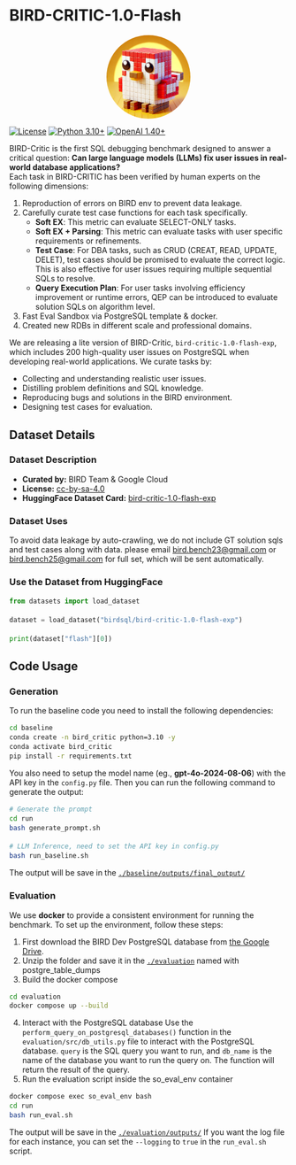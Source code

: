 # BIRD-CRITIC-1.0-Flash

<p align="center">
  <img src="materials/red_bird_single.webp" 
       style="width: 30%; min-width: 100px; display: block; margin: auto; border-radius: 50%; overflow: hidden;">
</p>



[![License](https://img.shields.io/badge/License-CC%20By%20NC%204.0-orange.svg)](https://creativecommons.org/licenses/by-nc/4.0/)
[![Python 3.10+](https://img.shields.io/badge/Python-3.10+-teal.svg)](https://www.python.org/downloads/release/python-310/)
[![OpenAI 1.40+](https://img.shields.io/badge/OpenAI-1.40+-beige.svg)](https://pypi.org/project/openai/)



BIRD-Critic is the first SQL debugging benchmark designed to answer a critical question:
**Can large language models (LLMs) fix user issues in real-world database applications?** \
Each task in BIRD-CRITIC has been verified by human experts on the following dimensions:
1) Reproduction of errors on BIRD env to prevent data leakage.
2) Carefully curate test case functions for each task specifically. 
   - **Soft EX**: This metric can evaluate SELECT-ONLY tasks.
   - **Soft EX + Parsing**: This metric can evaluate tasks with user specific requirements or refinements.
   - **Test Case**: For DBA tasks, such as CRUD (CREAT, READ, UPDATE, DELET), test cases should be promised to evaluate the correct logic. This is also effective for user issues requiring multiple sequential SQLs to resolve. 
   - **Query Execution Plan**: For user tasks involving efficiency improvement or runtime errors, QEP can be introduced to evaluate solution SQLs on algorithm level.
4) Fast Eval Sandbox via PostgreSQL template & docker.
5) Created new RDBs in different scale and professional domains.

We are releasing a lite version of BIRD-Critic, `bird-critic-1.0-flash-exp`, which includes 200 high-quality user issues on PostgreSQL when developing real-world applications. We curate tasks by:
- Collecting and understanding realistic user issues.
- Distilling problem definitions and SQL knowledge.
- Reproducing bugs and solutions in the BIRD environment.
- Designing test cases for evaluation.


## Dataset Details

### Dataset Description

- **Curated by:** BIRD Team & Google Cloud
- **License:** [cc-by-sa-4.0](https://creativecommons.org/licenses/by-sa/4.0/)
- **HuggingFace Dataset Card:** [bird-critic-1.0-flash-exp](https://huggingface.co/datasets/birdsql/bird-critic-1.0-flash-exp)

### Dataset Uses

To avoid data leakage by auto-crawling, we do not include GT solution sqls and test cases along with data.
please email [bird.bench23@gmail.com](mailto:bird.bench23@gmail.com) or [bird.bench25@gmail.com](mailto:bird.bench25@gmail.com) for full set, which will be sent automatically.


### Use the Dataset from HuggingFace
```python
from datasets import load_dataset

dataset = load_dataset("birdsql/bird-critic-1.0-flash-exp")

print(dataset["flash"][0])
```

## Code Usage
### Generation
To run the baseline code you need to install the following dependencies:
```bash
cd baseline
conda create -n bird_critic python=3.10 -y
conda activate bird_critic
pip install -r requirements.txt
```

You also need to setup the model name (eg., **gpt-4o-2024-08-06**) with the API key in the `config.py` file. Then you can run the following command to generate the output:
```bash
# Generate the prompt
cd run
bash generate_prompt.sh

# LLM Inference, need to set the API key in config.py
bash run_baseline.sh
```
The output will be save in the [`./baseline/outputs/final_output/`](./baseline/outputs/final_output/)


### Evaluation
We use **docker** to provide a consistent environment for running the benchmark. To set up the environment, follow these steps:

1. First download the BIRD Dev PostgreSQL database from [the Google Drive](https://drive.google.com/drive/folders/1O4svFGkE8_Ps60EQeyrCTN6LVOWudjgm?usp=sharing).
2. Unzip the folder and save it in the [`./evaluation`](./evaluation) named with postgre_table_dumps
3. Build the docker compose
```bash
cd evaluation
docker compose up --build
```
4. Interact with the PostgreSQL database
Use the `perform_query_on_postgresql_databases()` function in the `evaluation/src/db_utils.py` file to interact with the PostgreSQL database. `query` is the SQL query you want to run, and `db_name` is the name of the database you want to run the query on. The function will return the result of the query.
5. Run the evaluation script inside the so_eval_env container
```bash
docker compose exec so_eval_env bash
cd run
bash run_eval.sh 
```
The output will be save in the [`./evaluation/outputs/`](./evaluation/outputs/)
If you want the log file for each instance, you can set the `--logging` to `true` in the `run_eval.sh` script.
